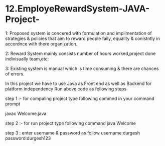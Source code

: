 # 12.EmployeRewardSystem-JAVA-Project-

1: Proposed system is concered with formulation and implimentation of strategies & policies that aim to reward people faily,
equality & conistntly in accordnce with there organization.


2: Reward System mainly consists number of hours worked,project done indivisually team,etc;

3: Existing system is manual which  is time consuming & there are chances of errors.

In this project we have to use Java as Front end as well as Backend for platform independency
Run above code as following steps

step 1 :- for compaling project type following commnd in your command prompt

javac Welcome.java

step 2 :- for run project type following command java Welcome

step 3 : enter username & password as follow 
username:durgesh
password:durgesh123
